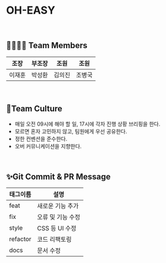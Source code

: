 # OH-EASY

<br>

## 👨‍👩‍👧‍👦 Team Members 
| 조장 | 부조장 | 조원 | 조원 |
|:---:|:---:|:---:|:---:|
| 이재훈 | 박성환 | 김의진 | 조병국 |


<br>

## 🍵Team Culture

- 매일 오전 09시에 해야 할 일, 17시에 각자 진행 상황 브리핑을 한다.
- 모르면 혼자 고민하지 않고, 팀원에게 우선 공유한다.
- 정한 컨벤션을 준수한다.
- 오버 커뮤니케이션을 지향한다.

<br>

## ✨Git Commit & PR Message

| 태그이름 | 설명                                                  |
| -------- | ----------------------------------------------------- |
| feat     | 새로운 기능 추가                                       |
| fix      | 오류 및 기능 수정                                      |
| style    | CSS 등 UI 수정                                        |
| refactor | 코드 리팩토링                                         |
| docs     | 문서 수정                                             |
